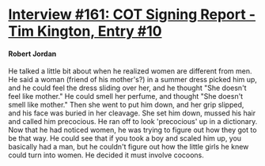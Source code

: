 # [Interview #161: COT Signing Report - Tim Kington, Entry #10](https://www.theoryland.com/intvmain.php?i=161#10)

#### Robert Jordan

He talked a little bit about when he realized women are different from men. He said a woman (friend of his mother's?) in a summer dress picked him up, and he could feel the dress sliding over her, and he thought "She doesn't feel like mother." He could smell her perfume, and thought "She doesn't smell like mother." Then she went to put him down, and her grip slipped, and his face was buried in her cleavage. She set him down, mussed his hair and called him precocious. He ran off to look 'precocious' up in a dictionary. Now that he had noticed women, he was trying to figure out how they got to be that way. He could see that if you took a boy and scaled him up, you basically had a man, but he couldn't figure out how the little girls he knew could turn into women. He decided it must involve cocoons.

